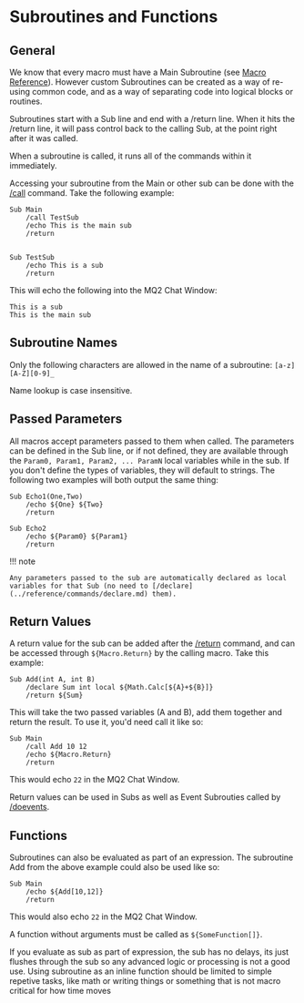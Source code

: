 # Subroutines and Functions

## General

We know that every macro must have a Main Subroutine (see [Macro Reference](../macros/README.md)). However custom Subroutines can be created as a way of re-using common code, and as a way of separating code into logical blocks or routines.

Subroutines start with a Sub line and end with a /return line. When it hits the /return line, it will pass control back to the calling Sub, at the point right after it was called.

When a subroutine is called, it runs all of the commands within it immediately.

Accessing your subroutine from the Main or other sub can be done with the [/call](../reference/commands/call.md) command. Take the following example:

```
Sub Main
    /call TestSub
    /echo This is the main sub
    /return


Sub TestSub
    /echo This is a sub
    /return
```

This will echo the following into the MQ2 Chat Window:

```
This is a sub
This is the main sub
```

## Subroutine Names

Only the following characters are allowed in the name of a subroutine: `[a-z][A-Z][0-9]_`

Name lookup is case insensitive.

## Passed Parameters

All macros accept parameters passed to them when called. The parameters can be defined in the Sub line, or if not defined, they are available through the `Param0, Param1, Param2, ... ParamN` local variables while in the sub. If you don't define the types of variables, they will default to strings. The following two examples will both output the same thing:

```
Sub Echo1(One,Two)
    /echo ${One} ${Two}
    /return

Sub Echo2
    /echo ${Param0} ${Param1}
    /return
```

!!! note

    Any parameters passed to the sub are automatically declared as local variables for that Sub (no need to [/declare](../reference/commands/declare.md) them).


## Return Values

A return value for the sub can be added after the [/return](../reference/commands/return.md) command, and can be accessed through `${Macro.Return}` by the calling macro. Take this example:

```
Sub Add(int A, int B)
    /declare Sum int local ${Math.Calc[${A}+${B}]}
    /return ${Sum}
```

This will take the two passed variables (A and B), add them together and return the result. To use it, you'd need call it like so:

```
Sub Main
    /call Add 10 12
    /echo ${Macro.Return}
    /return
```

This would echo `22` in the MQ2 Chat Window.

Return values can be used in Subs as well as Event Subrouties called by [/doevents](../reference/commands/doevents.md).

## Functions

Subroutines can also be evaluated as part of an expression. The subroutine Add from the above example could also be used like so:

```
Sub Main
    /echo ${Add[10,12]}
    /return
```

This would also echo `22` in the MQ2 Chat Window.

A function without arguments must be called as `${SomeFunction[]}`.

If you evaluate as sub as part of expression, the sub has no delays, its just flushes through the sub so any advanced logic or processing is not a good use. Using subroutine as an inline function should be limited to simple repetive tasks, like math or writing things or something that is not macro critical for how time moves
